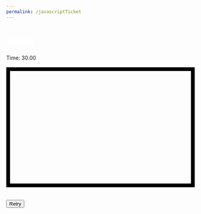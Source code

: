 ```yaml
---
permalink: /javascriptTicket
---
```

<head>
    <script src="https://code.jquery.com/jquery-1.12.4.min.js"></script>
</head>
<h1 style="color:white; text-align: left;">Table</h1>
<style>
    #sample_style{
        width: 100%;
        color:white;
        border: 4px solid #808080;
    }
    canvas{
        margin-left: auto;
        margin-right: auto;
        display: block;
    }
</style>
<label>Time:</label>
<label id="time">30.00</label><br><br>
<canvas id="canvas" width="800" height="500" style="border:10px solid #000000;"></canvas>
<br><br>
<div id="menu" style="display:none">
<label>Name:</label>
<input type="text" id="name"><br><br>
<label>Score:</label>
<label id="score">0</label><br><br>
<button onclick="addEntry()">Submit</button>
</div>
<table id="table" style="width: 100%; color: #707070; border: 5px solid #909090; display:none">
  <tr>
    <th>Name</th>
    <th>Score</th>
  </tr>
  <tbody id="get">
  </tbody>
</table>
<button onclick="retry()">Retry</button>
<script>
    function partition(arr, l, m, r){
        var n1 = m - l + 1;
        var n2 = r - m;
        var L = new Array(n1);
        var R = new Array(n2);
        
        for (var i = 0; i < n1; i++)
            L[i] = arr[l + i];
        for (var j = 0; j < n2; j++)
            R[j] = arr[m + 1 + j];
        
        var i = 0;
        var j = 0;
        var k = l;
     
        while (i < n1 && j < n2) {
            if (L[i]["score"] <= R[j]["score"]) {
                arr[k] = L[i];
                i++;
            }
            else {
                arr[k] = R[j];
                j++;
            }
            k++;
        }
        while (i < n1) {
            arr[k] = L[i];
            i++;
            k++;
        }
        while (j < n2) {
            arr[k] = R[j];
            j++;
            k++;
        }
    }
    

    function mergeSort(arr,l, r){
        if(l>=r){
            return;
        }
        var m =l+ parseInt((r-l)/2);
        mergeSort(arr,l,m);
        mergeSort(arr,m+1,r);
        partition(arr,l,m,r);
    }

    let array = [];
    let stopped = false;
    

    function addEntry(){
        name = document.getElementById('name').value;
        score = document.getElementById("score").innerText;
        array.push({name,score});
        mergeSort(array,0,array.length-1);
        for (let i=0;i<array.length-1;i++){
            $('tr:last-child').remove();
        }
        array.forEach(function (record){
            var name = record["name"];
            var score = record["score"];
            var row = '<tr>' +
                '<td>' + name + '</td>' +
                '<td>' + score + '</td>' +
                '</tr>';
    
            $('#table').append(row);
        });
        document.getElementById("menu").style.display="none";
        document.getElementById("table").style.display="block"
    }

    function retry(){
        time = 30;
        score = 0;
        dotx=400;
        doty=250;
        started = false;
        stopped = false;
        document.getElementById("time").innerText = time.toFixed(2);
        document.getElementById("menu").style.display="none";
        document.getElementById("table").style.display="none";
    }

    function orb(x,y,color,rad){
        ctx.fillStyle = color;
        ctx.beginPath();
        ctx.arc(x, y, rad, 0, 2 * Math.PI, true);
        ctx.fill();
    }
    let c = document.getElementById("canvas");
    let ctx = c.getContext("2d");
    ctx.fillStyle = "rgb(140,200,140)";
    ctx.fillRect(0, 0, c.width, c.height);
    let dotx=400;
    let doty=250;
    orb(dotx,doty,"rgb(0,0,0)",10);
    let started = false;
    let tapped = [];
    let time = 30.00;
    let score = 0;
    let id = setInterval(() => {
        ctx.fillStyle = "rgb(140,200,140)";
        ctx.fillRect(0, 0, c.width, c.height);
        for (let i=tapped.length-1;i>=0;i--){
            orb(tapped[i][0],tapped[i][1],"rgb("+14*tapped[i][2].toString()+","+20*tapped[i][2].toString()+","+14*tapped[i][2].toString()+")",10+tapped[i][2]);
            tapped[i][2]+=1;
            if (tapped[i][2]==10){
                tapped.splice(i,1);
            }
        }
        orb(dotx,doty,"rgb(0,0,0)",10);
        if (started){
            time-=0.01;
            document.getElementById("time").innerText = time.toFixed(2);
        }
        if (time<=0){
            console.log("end");
            stopped = true;
            document.getElementById("menu").style.display="block";
            document.getElementById("score").innerText = score;
        }
    }, 10);
    c.addEventListener('mousedown', function (e) {
        // Get the target
        const target = e.target;
    
        // Get the bounding rectangle of target
        const rect = target.getBoundingClientRect();
    
        // Mouse position
        const x = e.clientX - rect.left;
        const y = e.clientY - rect.top;
        console.log(x,y);
        if (!stopped){
            if (dotx<x&&x<dotx+20 && doty<y&&y<doty+20){
                tapped.push([dotx,doty,0]);
                console.log([dotx,doty,0]);
                dotx=10+Math.floor(Math.random()*780);
                doty=10+Math.floor(Math.random()*480);
                score+=1;
                if (!started){
                    started=true;
                }
            }
        }
    });
</script>